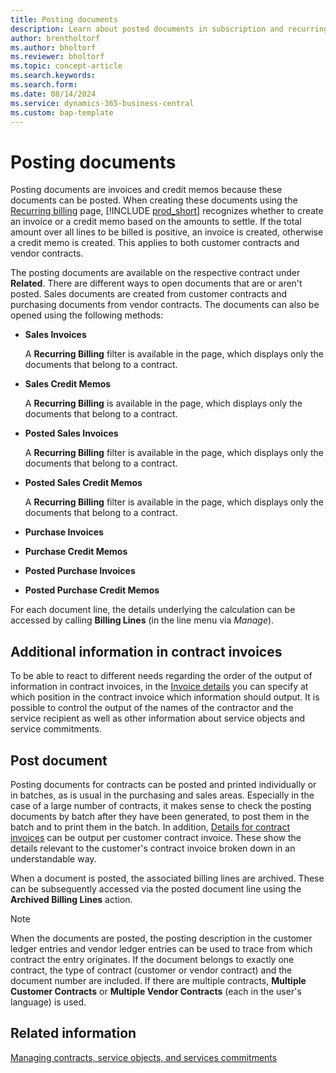```yaml
---
title: Posting documents
description: Learn about posted documents in subscription and recurring billing.
author: brentholtorf
ms.author: bholtorf
ms.reviewer: bholtorf
ms.topic: concept-article
ms.search.keywords: 
ms.search.form: 
ms.date: 08/14/2024
ms.service: dynamics-365-business-central
ms.custom: bap-template
---
```

# Posting documents

Posting documents are invoices and credit memos because these documents can be posted. When creating these documents using the [Recurring billing](recurring-billing.md) page, [!INCLUDE [prod_short](../includes/prod_short.md)] recognizes whether to create an invoice or a credit memo based on the amounts to settle. If the total amount over all lines to be billed is positive, an invoice is created, otherwise a credit memo is created. This applies to both customer contracts and vendor contracts.

The posting documents are available on the respective contract under **Related**. There are different ways to open documents that are or aren't posted. Sales documents are created from customer contracts and purchasing documents from vendor contracts. The documents can also be opened using the following methods:

* **Sales Invoices**

   A **Recurring Billing** filter is available in the page, which displays only the documents that belong to a contract.
* **Sales Credit Memos** 

   A **Recurring Billing** is available in the page, which displays only the documents that belong to a contract.
* **Posted Sales Invoices** 

   A **Recurring Billing** filter is available in the page, which displays only the documents that belong to a contract.
* **Posted Sales Credit Memos**

   A **Recurring Billing** filter is available in the page, which displays only the documents that belong to a contract.
* **Purchase Invoices**
* **Purchase Credit Memos**
* **Posted Purchase Invoices**
* **Posted Purchase Credit Memos**

For each document line, the details underlying the calculation can be accessed by calling **Billing Lines** (in the line menu via *Manage*).

## Additional information in contract invoices

To be able to react to different needs regarding the order of the output of information in contract invoices, in the [Invoice details](setup/general.md#invoice-details) you can specify at which position in the contract invoice which information should output. It is possible to control the output of the names of the contractor and the service recipient as well as other information about service objects and service commitments.

## Post document

Posting documents for contracts can be posted and printed individually or in batches, as is usual in the purchasing and sales areas. Especially in the case of a large number of contracts, it makes sense to check the posting documents by batch after they have been generated, to post them in the batch and to print them in the batch. In addition, [Details for contract invoices](working-with-contracts/customer-contracts.md#details-for-contract-invoices) can be output per customer contract invoice. These show the details relevant to the customer's contract invoice broken down in an understandable way.

When a document is posted, the associated billing lines are archived. These can be subsequently accessed via the posted document line using the **Archived Billing Lines** action.

> [!NOTE]
> When the documents are posted, the posting description in the customer ledger entries and vendor ledger entries can be used to trace from which contract the entry originates. If the document belongs to exactly one contract, the type of contract (customer or vendor contract) and the document number are included. If there are multiple contracts, **Multiple Customer Contracts** or **Multiple Vendor Contracts** (each in the user's language) is used.

## Related information

[Managing contracts, service objects, and services commitments](working-with-contracts/contracts-services-mgmt.md)
